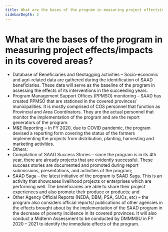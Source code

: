 ```yaml
---
title: What are the bases of the program in measuring project effectsimpacts in its covered areas?
sidebarDepth: 2
---
```


# What are the bases of the program in measuring project effects/impacts in its covered areas?


 - Database of Beneficiaries and Geotagging activities – Socio-economic and agri-related data are gathered during the identification of SAAD beneficiaries. These data will serve as the baseline of the program in assessing the effects of its interventions in the succeeding years.
 - Program Management Support Offices (PPMSO) monitoring – SAAD has created PPMSO that are stationed in the covered provinces/ municipalities. It is mostly comprised of COS personnel that function as Provincial and Area Coordinators. They are the actual personnel that monitor the implementation of the program and are the report generators of the program.
 - M&E Reporting – In FY 2020, due to COVID pandemic, the program devised a reporting form covering the status of the farmers implementing the projects from distribution, planting, harvesting and marketing activities.
 - Others:
 - Compilation of SAAD Success Stories – since the program is in its 4th year, there are already projects that are evidently successful. These success stories are documented and promoted during report submissions, presentations, and activities of the program;
 - SAAD Saga – the latest initiative of the program is SAAD Saga. This is an activity that showcases livelihood projects or enterprises which are performing well. The beneficiaries are able to share their project experiences and also promote their produce or products; and
 - Other Agency Official Reports (NEDA, DBM, PSA, SUCs, etc) – the program also considers official reports/ publications of other agencies in the effects brought about by the implementation of the SAAD program in the decrease of poverty incidence in its covered provinces. It will also conduct a Midterm Assessment to be conducted by DMMMSU in FY 2020 – 2021 to identify the immediate effects of the program.
